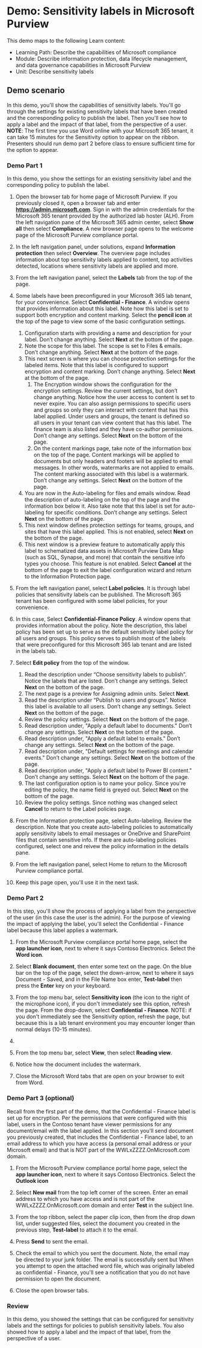 <!---
---
Demo:
    Title: 'Sensitivity labels in Microsoft Purview'
    Learning Path/Module/Unit: 'Learning Path: Describe the capabilities of Microsoft compliance; Module 3:Describe information protection, data lifecycle management, and data governance capabilities in Microsoft Purview; Unit 4: Describe sensitivity labels'
---
--->

# Demo: Sensitivity labels in Microsoft Purview

This demo maps to the following Learn content:

- Learning Path: Describe the capabilities of Microsoft compliance
- Module: Describe information protection, data lifecycle management, and data governance capabilities in Microsoft Purview
- Unit: Describe sensitivity labels

## Demo scenario

In this demo, you'll show the capabilities of sensitivity labels.  You'll go through the settings for existing sensitivity labels that have been created and the corresponding policy to publish the label.   Then you'll see how to apply a label and the impact of that label, from the perspective of a user.  **NOTE**: The first time you use Word online with your Microsoft 365 tenant, it can take 15 minutes for the Sensitivity option to appear on the ribbon.  Presenters should run demo part 2 before class to ensure sufficient time for the option to appear.

### Demo Part 1

In this demo, you show the settings for an existing sensitivity label and the corresponding policy to publish the label.

1. Open the browser tab for home page of Microsoft Purview.  If you previously closed it, open a browser tab and enter **https://admin.microsoft.com**. Sign in with the admin credentials for the Microsoft 365 tenant provided by the authorized lab hoster (ALH). From the left navigation pane of the Microsoft 365 admin center, select **Show all** then select **Compliance**.  A new browser page opens to the welcome page of the Microsoft Purview compliance portal.  

1. In the left navigation panel, under solutions, expand **Information protection** then select **Overview**.  The overview page includes information about top sensitivity labels applied to content, top activities detected, locations where sensitivity labels are applied and more.  

1. From the left navigation panel, select the **Labels** tab from the top of the page.

1. Some labels have been preconfigured in your Microsoft 365 lab tenant, for your convenience. Select **Confidential - Finance**.  A window opens that provides information about this label.  Note how this label is set to support both encryption and content marking.  Select the **pencil icon** at the top of the page to view some of the basic configuration settings.
    1. Configuration starts with providing a name and description for your label.  Don’t change anything.  Select **Next** at the bottom of the page.
    1. Note the scope for this label.  The scope is set to Files & emails.  Don’t change anything.  Select **Next** at the bottom of the page.
    1. This next screen is where you can choose protection settings for the labeled items. Note that this label is configured to support encryption and content marking. Don’t change anything.  Select **Next** at the bottom of the page.
        1. The Encryption window shows the configuration for the encryption settings. Review the current settings, but don’t change anything. Notice how the user access to content is set to never expire.  You can also assign permissions to specific users and groups so only they can interact with content that has this label applied.  Under users and groups, the tenant is defined so all users in your tenant can view content that has this label.  The finance team is also listed and they have co-author permissions.  Don’t change any settings.  Select **Next** on the bottom of the page.
        1. On the content markings page, take note of the information box on the top of the page.  Content markings will be applied to documents but only headers and footers will be applied to email messages. In other words, watermarks are not applied to emails.  The content marking associated with this label is a watermark.  Don’t change any settings.  Select **Next** on the bottom of the page.
    1. You are now in the Auto-labeling for files and emails window.  Read the description of auto-labeling on the top of the page and the information box below it.  Also take note that this label is set for auto-labeling for specific conditions. Don’t change any settings.  Select **Next** on the bottom of the page.
    1. This next window defines protection settings for teams, groups, and sites that have this label applied. This is not enabled, select **Next** on the bottom of the page.
    1. This next window is a preview feature to automatically apply this label to schematized data assets in Microsoft Purview Data Map (such as SQL, Synapse, and more) that contain the sensitive info types you choose.  This feature is not enabled. Select **Cancel** at the bottom of the page to exit the label configuration wizard and return to the Information Protection page.

1. From the left navigation panel, select **Label policies**.  It is through label policies that sensitivity labels can be published.  The Microsoft 365 tenant has been configured with some label policies, for your convenience.

1. In this case, Select **Confidential-Finance Policy**.  A window opens that provides information about the policy.  Note the description, this label policy has been set up to serve as the default sensitivity label policy for all users and groups. This policy serves to publish most of the labels that were preconfigured for this Microsoft 365 lab tenant and are listed in the labels tab.  

1. Select **Edit policy** from the top of the window.
    1. Read the description under “Choose sensitivity labels to publish”.  Notice the labels that are listed.  Don’t change any settings.  Select **Next** on the bottom of the page.
    1. The next page is a preview for Assigning admin  units. Select **Next**.
    1. Read the description under “Publish to users and groups”.  Notice this label is available to all users.  Don’t change any settings.  Select **Next** on the bottom of the page.
    1. Review the policy settings.  Select **Next** on the bottom of the page.
    1. Read description under, "Apply a default label to documents." Don’t change any settings.  Select **Next** on the bottom of the page.
    1. Read description under, "Apply a default label to emails." Don’t change any settings.  Select **Next** on the bottom of the page.
    1. Read description under, "Default settings for meetings and calendar events." Don’t change any settings.  Select **Next** on the bottom of the page.
    1. Read description under, "Apply a default label to Power BI content." Don’t change any settings.  Select **Next** on the bottom of the page.
    1. The last configuration option is to name your policy.  Since you're editing the policy, the name field is greyed out.  Select **Next** on the bottom of the page.
    1. Review the policy settings. Since nothing was changed select **Cancel** to return to the Label policies page.

1. From the Information protection page, select Auto-labeling. Review the description. Note that you create auto-labeling policies to automatically apply sensitivity labels to email messages or OneDrive and SharePoint files that contain sensitive info. If there are auto-labeling policies configured, select one and reivew the policy information in the details pane.  

1. From the left navigation panel, select Home to return to the Microsoft Purview compliance portal.

1. Keep this page open, you'll use it in the next task.

### Demo Part 2

In this step, you'll show the process of applying a label from the perspective of the user (in this case the user is the admin).  For the purpose of viewing the impact of applying the label, you'll select the Confidential - Finance label because this label applies a watermark.

1. From the Microsoft Purview compliance portal home page, select the **app launcher icon**, next to where it says Contoso Electronics. Select the **Word icon**.  

1. Select **Blank document**, then enter some text on the page.  On the blue bar on the top of the page, select the down-arrow, next to where it says Document - Saved, and in the File Name box enter, **Test-label** then press the **Enter** key on your keyboard.

1. From the top menu bar, select **Sensitivity icon** (the icon to the right of the microphone icon), if you don't immediately see this option, refresh the page. From the drop-down, select **Confidential - Finance**.   NOTE: if you don't immediately see the Sensitivity option, refresh the page, but because this is a lab tenant environment you  may encounter longer than normal delays (10-15 minutes).
1. 
1. From the top menu bar, select **View**, then select **Reading view**.

1. Notice how the document includes the watermark.  

1. Close the Microsoft Word tabs that are open on your browser to exit from Word.

### Demo Part 3 (optional)

Recall from the first part of the demo, that the Confidential - Finance label is set up for encryption. Per the permissions that were configured with this label, users in the Contoso tenant have viewer permissions for any document/email with the label applied.  In this section you'll send document you previously created, that includes the Confidential - Finance label, to an email address to which you have access (a personal email address or your Microsoft email) and that is NOT part of the WWLxZZZZ.OnMicrosoft.com domain.  

1. From the Microsoft Purview compliance portal home page, select the **app launcher icon**, next to where it says Contoso Electronics. Select the **Outlook icon**

1. Select **New mail** from the top left corner of the screen.  Enter an email address to which you have access and is not part of the WWLxZZZZ.OnMicrosoft.com domain and enter **Test** in the subject line.

1. From the top ribbon, select the paper clip icon, then from the drop down list, under suggested files, select the document you created in the previous step, **Test-label** to attach it to the email.

1. Press **Send** to sent the email.

1. Check the email to which you sent the document.  Note, the email may be directed to your junk folder.  The email is successfully sent but When you attempt to open the attached word file, which was originally labeled as confidential - Finance, you'll see a notification that you do not have permission to open the document.

1. Close the open browser tabs.

### Review

In this demo, you showed the settings that can be configured for sensitivity labels and the settings for policies to publish sensitivity labels. You also showed how to apply a label and the impact of that label, from the perspective of a user.

